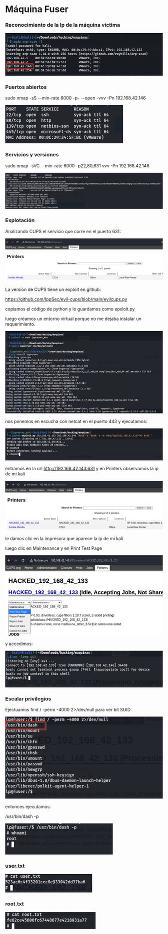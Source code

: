 # Máquina Fuser

### Reconocimiento de la Ip de la máquina víctima

![alt text](image-8.png)

### Puertos abiertos

sudo nmap -sS --min-rate 6000 -p- --open -vvv -Pn 192.168.42.146

![alt text](image-1.png)

### Servicios y versiones

sudo nmap -sVC --min-rate 6000 -p22,80,631 vvv -Pn 192.168.42.146

![alt text](image-2.png)

### Explotación

Analizando CUPS el servicio que corre en el puerto 631:

![alt text](image-9.png)

La versión de CUPS tiene un exploit en github:

https://github.com/IppSec/evil-cups/blob/main/evilcups.py

copiamos el código de python y lo guardamos como epxloit.py

luego creamos un entorno virtual porque no me dejaba instalar un requerimiento.

![alt text](image-10.png)

nos ponemos en escucha con netcat en el puerto 443 y ejecutamos:

![alt text](image-4.png)

entramos en la url http://192.168.42.143:631 y en Printers observamos la ip de mi kali

![alt text](image-11.png)

le damos clic en la impresora que aparece la ip de mi kali

luego clic en Maintenance y en Print Test Page

![alt text](image-12.png)

y accedimos:

![alt text](image-13.png)

### Escalar privilegios

Ejectuamos find / -perm -4000 2>/dev/null para ver bit SUID

![alt text](image-14.png)

entonces ejecutamos:

/usr/bin/dash -p

![alt text](image-15.png)

### user.txt

![alt text](image-16.png)

### root.txt

![alt text](image-17.png)